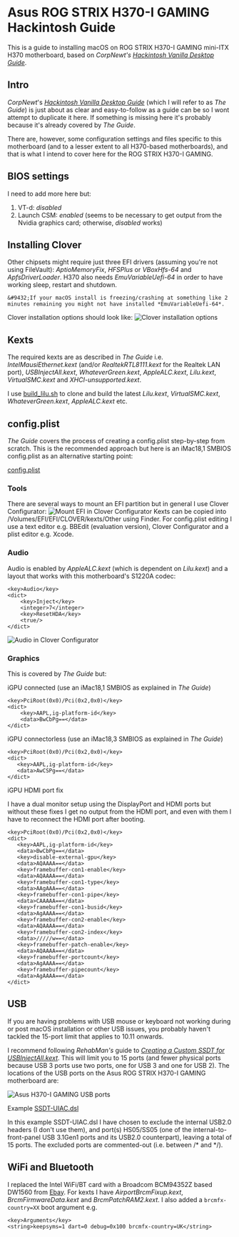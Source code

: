 # Asus ROG STRIX H370-I GAMING Hackintosh Guide
This is a guide to installing macOS on ROG STRIX H370-I GAMING mini-ITX H370 motherboard, based on *CorpNewt's [Hackintosh Vanilla Desktop Guide](https://hackintosh.gitbook.io/-r-hackintosh-vanilla-desktop-guide/)*.

## Intro
*CorpNewt*'s *[Hackintosh Vanilla Desktop Guide](https://hackintosh.gitbook.io/-r-hackintosh-vanilla-desktop-guide/)* (which I will refer to as *The Guide*) is just about as clear and easy-to-follow as a guide can be so I wont attempt to duplicate it here. If something is missing here it's probably because it's already covered by *The Guide*.

There are, however, some configuration settings and files specific to this motherboard (and to a lesser extent to all H370-based motherboards), and that is what I intend to cover here for the ROG STRIX H370-I GAMING.

## BIOS settings
I need to add more here but:
1. VT-d: *disabled*
2. Launch CSM: *enabled* (seems to be necessary to get output from the Nvidia graphics card; otherwise, *disabled* works)

## Installing Clover
Other chipsets might require just three EFI drivers (assuming you're not using FileVault): *AptioMemoryFix*, *HFSPlus* or *VBoxHfs-64* and *ApfsDriverLoader*. H370 also needs *EmuVariableUefi-64* in order to have working sleep, restart and shutdown.

```
&#9432;If your macOS install is freezing/crashing at something like 2 minutes remaining you might not have installed *EmuVariableUefi-64*.
```

Clover installation options should look like:
![Clover installation options](https://raw.githubusercontent.com/Autocrit/Asus-ROG-STRIX-H370-I-GAMING-Hackintosh-Guide/master/clover-install-options-2.png "Clover installation options")

## Kexts
The required kexts are as described in *The Guide* i.e. *IntelMausiEthernet.kext* (and/or *RealtekRTL8111.kext* for the Realtek LAN port), *USBInjectAll.kext*, *WhateverGreen.kext*, *AppleALC.kext*, *Lilu.kext*, *VirtualSMC.kext* and *XHCI-unsupported.kext*.

I use [build_lilu.sh](http://headsoft.com.au/download/mac/build_lilu.zip) to clone and build the latest *Lilu.kext*, *VirtualSMC.kext*, *WhateverGreen.kext*, *AppleALC.kext* etc.

## config.plist
*The Guide* covers the process of creating a config.plist step-by-step from scratch. This is the recommended approach but here is an iMac18,1 SMBIOS config.plist as an alternative starting point:

[config.plist](https://github.com/Autocrit/Asus-ROG-STRIX-H370-I-GAMING-Hackintosh-Guide/blob/master/config.plist)

### Tools
There are several ways to mount an EFI partition but in general I use Clover Configurator:
![Mount EFI in Clover Configurator](https://raw.githubusercontent.com/Autocrit/Asus-ROG-STRIX-H370-I-GAMING-Hackintosh-Guide/master/clover-configigurator-mount-efi.png "Mount EFI in Clover Configurator")
Kexts can be copied into /Volumes/EFI/EFI/CLOVER/kexts/Other using Finder.
For config.plist editing I use a text editor e.g. BBEdit (evaluation version), Clover Configurator and a plist editor e.g. Xcode.

### Audio
Audio is enabled by *AppleALC.kext* (which is dependent on *Lilu.kext*) and a layout that works with this motherboard's S1220A codec:
```
<key>Audio</key>
<dict>
	<key>Inject</key>
	<integer>7</integer>
	<key>ResetHDA</key>
	<true/>
</dict>
```
![Audio in Clover Configurator](https://raw.githubusercontent.com/Autocrit/Asus-ROG-STRIX-H370-I-GAMING-Hackintosh-Guide/master/clover-configurator-audio.png "Audio in Clover Configurator")

### Graphics
This is covered by *The Guide* but:

iGPU connected (use an iMac18,1 SMBIOS as explained in *The Guide*)
```
<key>PciRoot(0x0)/Pci(0x2,0x0)</key>
<dict>
	<key>AAPL,ig-platform-id</key>
	<data>BwCbPg==</data>
</dict>
```
iGPU connectorless (use an iMac18,3 SMBIOS as explained in *The Guide*)
```
<key>PciRoot(0x0)/Pci(0x2,0x0)</key>
<dict>
   <key>AAPL,ig-platform-id</key>
   <data>AwCSPg==</data>
</dict>
```

iGPU HDMI port fix

I have a dual monitor setup using the DisplayPort and HDMI ports but without these fixes I get no output from the HDMI port, and even with them I have to reconnect the HDMI port after booting.
```
<key>PciRoot(0x0)/Pci(0x2,0x0)</key>
<dict>
   <key>AAPL,ig-platform-id</key>
   <data>BwCbPg==</data>
   <key>disable-external-gpu</key>
   <data>AQAAAA==</data>
   <key>framebuffer-con1-enable</key>
   <data>AQAAAA==</data>
   <key>framebuffer-con1-type</key>
   <data>AAgAAA==</data>
   <key>framebuffer-con1-pipe</key>
   <data>CAAAAA==</data>
   <key>framebuffer-con1-busid</key>
   <data>AgAAAA==</data>
   <key>framebuffer-con2-enable</key>
   <data>AQAAAA==</data>
   <key>framebuffer-con2-index</key>
   <data>/////w==</data>
   <key>framebuffer-patch-enable</key>
   <data>AQAAAA==</data>
   <key>framebuffer-portcount</key>
   <data>AgAAAA==</data>
   <key>framebuffer-pipecount</key>
   <data>AgAAAA==</data>
</dict>
```

## USB
If you are having problems with USB mouse or keyboard not working during or post macOS installation or other USB issues, you probably haven't tackled the 15-port limit that applies to 10.11 onwards.

I recommend following *RehabMan's*  guide to *[Creating a Custom SSDT for USBInjectAll.kext](https://www.tonymacx86.com/threads/guide-creating-a-custom-ssdt-for-usbinjectall-kext.211311/)*. This will limit you to 15 ports (and fewer physical ports because USB 3 ports use two ports, one for USB 3 and one for USB 2). The locations of the USB ports on the Asus ROG STRIX H370-I GAMING motherboard are:

![Asus H370-I GAMING USB ports](https://raw.githubusercontent.com/Autocrit/Asus-ROG-STRIX-H370-I-GAMING-Hackintosh-Guide/master/asus-h370-i-gaming-usb-ports-2.png "Asus H370-I GAMING USB ports")

Example [SSDT-UIAC.dsl](https://github.com/Autocrit/Asus-ROG-STRIX-H370-I-GAMING-Hackintosh-Guide/blob/master/SSDT-UIAC.dsl)

In this example SSDT-UIAC.dsl I have chosen to exclude the internal USB2.0 headers (I don't use them), and port(s) HS05/SS05 (one of the internal-to-front-panel USB 3.1Gen1 ports and its USB2.0 counterpart), leaving a total of 15 ports. The excluded ports are commented-out (i.e. between /\* and \*/).

## WiFi and Bluetooth
I replaced the Intel WiFi/BT card with a Broadcom BCM94352Z based DW1560 from [Ebay](https://www.ebay.co.uk/itm/172212358962).
For kexts I have *AirportBrcmFixup.kext*, *BrcmFirmwareData.kext* and *BrcmPatchRAM2.kext*. I also added a `brcmfx-country=XX` boot argument e.g.
```
<key>Arguments</key>
<string>keepsyms=1 dart=0 debug=0x100 brcmfx-country=UK</string>
```
